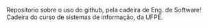 Repositorio sobre o uso do github, pela cadeira de Eng. de Software!
Cadeira do curso de sistemas de informação, da UFPE. 